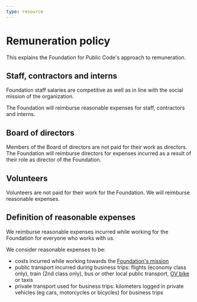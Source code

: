 ```yaml
---
type: resource
---
```


# Remuneration policy

This explains the Foundation for Public Code's approach to remuneration.

## Staff, contractors and interns

Foundation staff salaries are competitive as well as in line with the social mission of the organization.

The Foundation will reimburse reasonable expenses for staff, contractors and interns.

## Board of directors

Members of the Board of directors are not paid for their work as directors. The Foundation will reimburse directors for expenses incurred as a result of their role as director of the Foundation.

## Volunteers

Volunteers are not paid for their work for the Foundation. We will reimburse reasonable expenses.

## Definition of reasonable expenses

We reimburse reasonable expenses incurred while working for the Foundation for everyone who works with us.

We consider reasonable expenses to be:

* costs incurred while working towards the [Foundation's mission](mission.md)
* public transport incurred during business trips: flights (economy class only), train (2nd class only), bus or other local public transport, [OV bike](https://www.ns.nl/en/door-to-door/ov-fiets) or taxis
* private transport used for business trips: kilometers logged in private vehicles (eg cars, motorcycles or bicycles) for business trips
